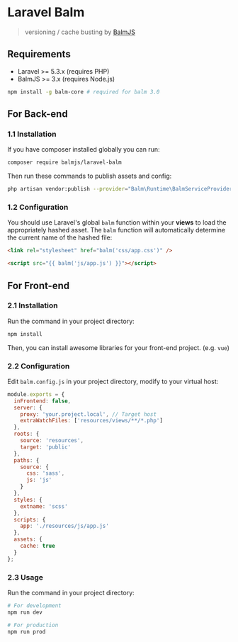 # Laravel Balm

> versioning / cache busting by [BalmJS](https://balm.js.org/)

## Requirements

- Laravel >= 5.3.x (requires PHP)
- BalmJS >= 3.x (requires Node.js)

```sh
npm install -g balm-core # required for balm 3.0
```

## For Back-end

### 1.1 Installation

If you have composer installed globally you can run:

```sh
composer require balmjs/laravel-balm
```

Then run these commands to publish assets and config:

```sh
php artisan vendor:publish --provider="Balm\Runtime\BalmServiceProvider"
```

### 1.2 Configuration

You should use Laravel's global `balm` function within your **views** to load the appropriately hashed asset. The `balm` function will automatically determine the current name of the hashed file:

```html
<link rel="stylesheet" href="balm('css/app.css')" />

<script src="{{ balm('js/app.js') }}"></script>
```

## For Front-end

### 2.1 Installation

Run the command in your project directory:

```sh
npm install
```

Then, you can install awesome libraries for your front-end project. (e.g. `vue`)

### 2.2 Configuration

Edit `balm.config.js` in your project directory, modify to your virtual host:

```js
module.exports = {
  inFrontend: false,
  server: {
    proxy: 'your.project.local', // Target host
    extraWatchFiles: ['resources/views/**/*.php']
  },
  roots: {
    source: 'resources',
    target: 'public'
  },
  paths: {
    source: {
      css: 'sass',
      js: 'js'
    }
  },
  styles: {
    extname: 'scss'
  },
  scripts: {
    app: './resources/js/app.js'
  },
  assets: {
    cache: true
  }
};
```

### 2.3 Usage

Run the command in your project directory:

```sh
# For development
npm run dev

# For production
npm run prod
```
